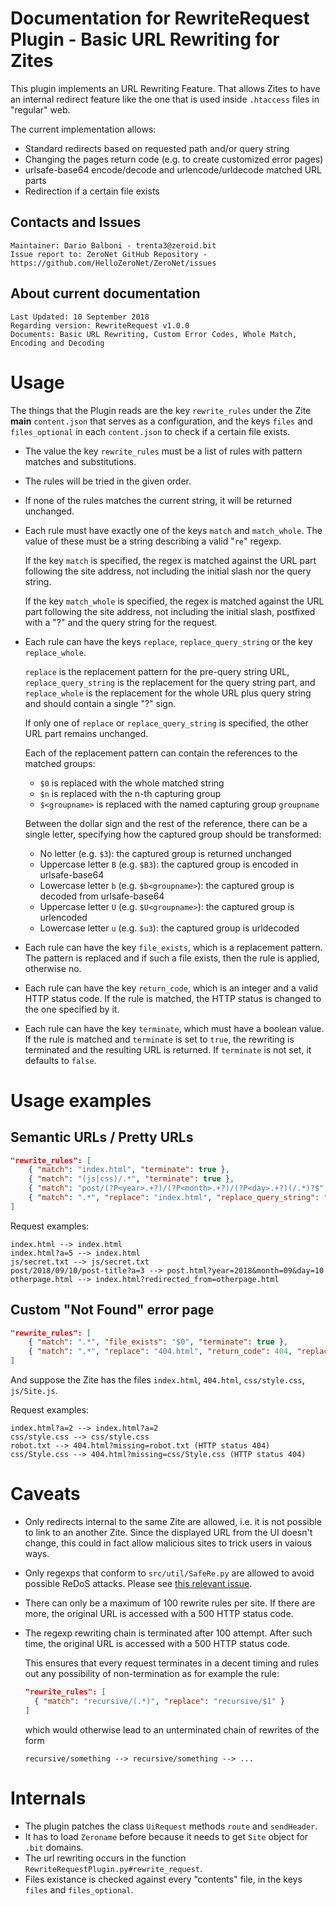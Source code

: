 # Documentation for RewriteRequest Plugin - Basic URL Rewriting for Zites
This plugin implements an URL Rewriting Feature.
That allows Zites to have an internal redirect feature like the one that is used inside `.htaccess` files in "regular" web.

The current implementation allows:
- Standard redirects based on requested path and/or query string
- Changing the pages return code (e.g. to create customized error pages)
- urlsafe-base64 encode/decode and urlencode/urldecode matched URL parts
- Redirection if a certain file exists

## Contacts and Issues
```
Maintainer: Dario Balboni - trenta3@zeroid.bit
Issue report to: ZeroNet GitHub Repository - https://github.com/HelloZeroNet/ZeroNet/issues
```

## About current documentation
```
Last Updated: 10 September 2018
Regarding version: RewriteRequest v1.0.0
Documents: Basic URL Rewriting, Custom Error Codes, Whole Match, Encoding and Decoding
```

# Usage
The things that the Plugin reads are the key `rewrite_rules` under the Zite **main** `content.json` that serves as a configuration, and the keys `files` and `files_optional` in each `content.json` to check if a certain file exists.

* The value the key `rewrite_rules` must be a list of rules with pattern matches and substitutions.
* The rules will be tried in the given order.
* If none of the rules matches the current string, it will be returned unchanged.
* Each rule must have exactly one of the keys `match` and `match_whole`.
  The value of these must be a string describing a valid "`re`" regexp.
  
  If the key `match` is specified, the regex is matched against the URL part following the site address, not including the initial slash nor the query string.
  
  If the key `match_whole` is specified, the regex is matched against the URL part following the site address, not including the initial slash, postfixed with a "?" and the query string for the request.
* Each rule can have the keys `replace`, `replace_query_string` or the key `replace_whole`.
  
  `replace` is the replacement pattern for the pre-query string URL, `replace_query_string` is the replacement for the query string part, and `replace_whole` is the replacement for the whole URL plus query string and should contain a single "?" sign.
  
  If only one of `replace` or `replace_query_string` is specified, the other URL part remains unchanged.
  
  Each of the replacement pattern can contain the references to the matched groups:
  - `$0` is replaced with the whole matched string
  - `$n` is replaced with the n-th capturing group
  - `$<groupname>` is replaced with the named capturing group `groupname`
  
  Between the dollar sign and the rest of the reference, there can be a single letter, specifying how the captured group should be transformed:
  - No letter (e.g. `$3`): the captured group is returned unchanged
  - Uppercase letter `B` (e.g. `$B3`): the captured group is encoded in urlsafe-base64
  - Lowercase letter `b` (e.g. `$b<groupname>`): the captured group is decoded from urlsafe-base64
  - Uppercase letter `U` (e.g. `$U<groupname>`): the captured group is urlencoded
  - Lowercase letter `u` (e.g. `$u3`): the captured group is urldecoded
* Each rule can have the key `file_exists`, which is a replacement pattern.
  The pattern is replaced and if such a file exists, then the rule is applied, otherwise no.
* Each rule can have the key `return_code`, which is an integer and a valid HTTP status code.
  If the rule is matched, the HTTP status is changed to the one specified by it.
* Each rule can have the key `terminate`, which must have a boolean value.
  If the rule is matched and `terminate` is set to `true`, the rewriting is terminated and the resulting URL is returned.
  If `terminate` is not set, it defaults to `false`.

# Usage examples
## Semantic URLs / Pretty URLs
```json
"rewrite_rules": [
	{ "match": "index.html", "terminate": true },
	{ "match": "(js|css)/.*", "terminate": true },
	{ "match": "post/(?P<year>.+?)/(?P<month>.+?)/(?P<day>.+?)(/.*)?$", "replace": "post.html", "replace_query_string": "year=$<year>&month=$<month>&day=$<day>", "terminate": true },
	{ "match": ".*", "replace": "index.html", "replace_query_string": "redirected_from=$0", "terminate": true }
]
```

Request examples:
```
index.html --> index.html
index.html?a=5 --> index.html
js/secret.txt --> js/secret.txt
post/2018/09/10/post-title?a=3 --> post.html?year=2018&month=09&day=10
otherpage.html --> index.html?redirected_from=otherpage.html
```

## Custom "Not Found" error page
```json
"rewrite_rules": [
	{ "match": ".*", "file_exists": "$0", "terminate": true },
	{ "match": ".*", "replace": "404.html", "return_code": 404, "replace_query_string": "missing=$U0", "terminate": true }
]
```

And suppose the Zite has the files `index.html`, `404.html`, `css/style.css`, `js/Site.js`.

Request examples:
```
index.html?a=2 --> index.html?a=2
css/style.css --> css/style.css
robot.txt --> 404.html?missing=robot.txt (HTTP status 404)
css/Style.css --> 404.html?missing=css/Style.css (HTTP status 404)
```

# Caveats
- Only redirects internal to the same Zite are allowed, i.e. it is not possible to link to an another Zite.
  Since the displayed URL from the UI doesn't change, this could in fact allow malicious sites to trick users in vaious ways.
- Only regexps that conform to `src/util/SafeRe.py` are allowed to avoid possible ReDoS attacks.
  Please see [this relevant issue](https://github.com/HelloZeroNet/ZeroNet/issues/989).
- There can only be a maximum of 100 rewrite rules per site.
  If there are more, the original URL is accessed with a 500 HTTP status code.
- The regexp rewriting chain is terminated after 100 attempt.
  After such time, the original URL is accessed with a 500 HTTP status code.

  This ensures that every request terminates in a decent timing and rules out any possibility of non-termination as for example the rule:
  ```json
  "rewrite_rules": [
    { "match": "recursive/(.*)", "replace": "recursive/$1" }
  ]
  ```
  which would otherwise lead to an unterminated chain of rewrites of the form
  ```
  recursive/something --> recursive/something --> ...
  ```

# Internals
- The plugin patches the class `UiRequest` methods `route` and `sendHeader`.
- It has to load `Zeroname` before because it needs to get `Site` object for `.bit` domains.
- The url rewriting occurs in the function `RewriteRequestPlugin.py#rewrite_request`.
- Files existance is checked against every "contents" file, in the keys `files` and `files_optional`.
